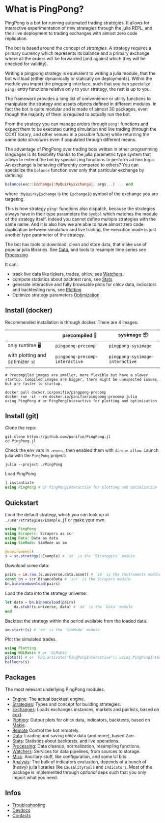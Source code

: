 # What is PingPong?

PingPong is a bot for running automated trading strategies. It allows for interactive experimentation of new strategies through the julia REPL, and their live deployment to trading exchanges with almost zero code replication.

The bot is based around the concept of _strategies_. A strategy requires a primary currency which represents its balance and a primary exchange where all the orders will be forwarded (and against which they will be checked for validity).

Writing a pingpong strategy is equivalent to writing a julia module, that the bot will load (either dynamically or statically on deployments). Within the module you import the pingpong interface, such that you can specialize `ping!` entry functions relative only to your strategy, the rest is up to you.

The framework provides a long list of convenience or utility functions to manipulate the strategy and assets objects defined in different modules. In fact the bot is quite modular and is made of almost 30 packages, even though the majority of them is required to actually run the bot.

From the strategy you can manage orders through `pong!` functions and expect them to be executed during simulation and live trading (through the CCXT library, and other venues in a possible future) while returning _the same data structures_ even if populated through different means.

The advantage of PingPong over trading bots written in other programming languages is its flexibility thanks to the julia parametric type system that allows to extend the bot by specializing functions to perform ad hoc logic. An exchange is behaving differently compared to others? You can specialize the `balance` function over only that particular exchange by defining:

``` julia
balance(exc::Exchange{:MyQuirkyExchange}, args...) ... end
```

where `:MyQuirkyExchange` is the `ExchangeID` symbol of the exchange you are targeting. 

This is how strategy `ping!` functions also dispatch, because the strategies always have in their type parameters the `Symbol` which matches the module of the strategy itself. Indeed you cannot define multiple strategies with the same name.
And it is also how we are able to have almost zero code duplication between simulation and live trading, the execution mode is just another type parameter of the strategy.

The bot has tools to download, clean and store data, that make use of popular julia libraries. See [Data](data.md), and tools to resample time series see [Processing](./API/processing.md).

It can:
- track live data like tickers, trades, ohlcv, see [Watchers](watchers/watchers.md).
- compute statistics about backtest runs, see [Stats](stats.md)
- generate interactive and fully browsable plots for ohlcv data, indicators and backtesting runs, see [Plotting](plotting.md)
- Optimize strategy parameters [Optimization](optimization.md)

## Install (docker)
Recommended installation is through docker. There are 4 images:

|                                | precompiled 🧰               | sysimage 📦 |
|--------------------------------|------------------------------|---|
| only runtime 🖥‍                 | `pingpong-precomp`             | `pingpong-sysimage`   |
| with plotting and optimizer 📊 | `pingpong-precomp-interactive` | `pingpong-sysimage-interactive` |

```@setup
# Precompiled images are smaller, more flexible but have a slower startup. Compiled images are bigger, there might be unexpected issues, but are faster to startup.
```



```shell
docker pull docker.io/panifie/pingpong-precomp
docker run -it --rm docker.io/panifie/pingpong-precomp julia
using PingPong # or PingPongInteractive for plotting and optimization
```

## Install (git)

Clone the repo:

```shell
git clone https://github.com/panifie/PingPong.jl
cd PingPong.jl
``` 

Check the env vars in `.envrc`, then enabled them with `direnv allow`.
Launch julia with the `PingPong` project:

``` shell
julia --project ./PingPong
```

Load PingPong
``` julia
] instantiate
using PingPong # or PingPongInteractive for plotting and optimization
```

## Quickstart

Load the default strategy, which you can look up at `./user/strategies/Example.jl` or [make your own](./strategy.md#Setup-a-new-strategy).

```julia
using PingPong
using Scrapers: Scrapers as scr
using Data: Data as data
using SimMode: SimMode as sm

@environment!
s = st.strategy(:Example) # `st` is the `Strategies` module
```

Download some data:

```julia
pairs = im.raw.(s.universe.data.asset) # `im` is the Instruments module
const bn = scr.BinanceData # `scr` is the Scrapers module
bn.binancedownload(pairs)
```

Load the data into the strategy universe:

```julia
let data = bn.binanceload(pairs)
    da.stub!(s.universe, data) # `da` is the `Data` module
end
```

Backtest the strategy within the period available from the loaded data.

```julia
sm.start!(s) # `sm` is the `SimMode` module
```

Plot the simulated trades.

```julia
using Plotting
using WGLMakie # or `GLMakie`
plots!() # or `Pkg.activate("PingPongInteractive"); using PingPongInteractive`
balloons(s)
```

## Packages
The most relevant underlying PingPong modules.

- [Engine](./engine/engine.md): The actual backtest engine.
- [Strategies](./strategy.md): Types and concept for building strategies.
- [Exchanges](./exchanges.md): Loads exchanges instances, markets and pairlists, based on [ccxt](https://docs.ccxt.com/en/latest/manual.html).
- [Plotting](./plotting.md): Output plots for ohlcv data, indicators, backtests, based on [Makie](https://github.com/MakieOrg/Makie.jl).
- [Remote](./remote.md) Control the bot remotely.
- [Data](./data.md): Loading and saving ohlcv data (and more), based Zarr.
- [Stats](./stats.md): Statistics about backtests, and live operations.
- [Processing](./API/processing.md): Data cleanup, normalization, resampling functions.
- [Watchers](./watchers/watchers.md): Services for data pipelines, from sources to storage.
- [Misc](./API/misc.md): Ancillary stuff, like configuration, and some UI bits.
- [Analysis](./API/analysis/analysis.md): The bulk of indicators evaluation, depends of a bunch of (heavy) julia libraries like `CausalityTools` and `Indicators`. Most of the package is implemented through _optional_ deps such that you only import what you need.

## Infos

- [Troubleshooting](./troubleshooting.md)
- [Devdocs](./devdocs.md)
- [Contacts](./contacts.md)
  
